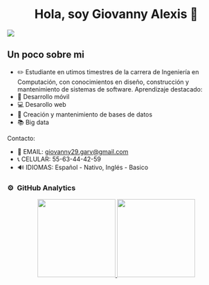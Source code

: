 <div align="center">
  <h1 align="center">Hola, soy Giovanny Alexis 👋</h1>
</div>
<img src="![software-engineering-jr](https://user-images.githubusercontent.com/72325257/231974182-fc3ef7ba-f199-474d-af21-9cec513297b8.png)">

## Un poco sobre mi

- ✏️ Estudiante en utimos timestres de la carrera de Ingeniería en Computación, con conocimientos en diseño, construcción y mantenimiento de sistemas de software.
Aprendizaje destacado:
- 📱 Desarrollo móvil
- 💻 Desarollo web
- 💾 Creación y mantenimiento de bases de datos
- 📚 Big data

Contacto:
- 📩 EMAIL: giovanny29.garv@gmail.com
- 📞 CELULAR: 55-63-44-42-59
- 🔊 IDIOMAS: Español - Nativo, Inglés - Basico

### ⚙️ &nbsp;GitHub Analytics

<p align="center">
  <a href="https://github.com/AlexisReyes">
    <img height="180em" src="https://github-readme-stats-eight-theta.vercel.app/api?username=AlexisReyes98&show_icons=true&theme=algolia&include_all_commits=true&count_private=true"/>
    <img height="180em" src="https://github-readme-stats-eight-theta.vercel.app/api/top-langs/?username=AlexisReyes98&layout=compact&langs_count=8&theme=algolia"/>
  </a>
</p>
